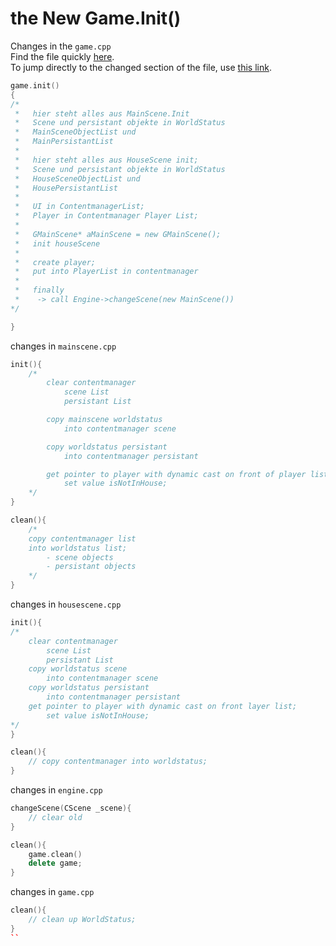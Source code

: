 # the New Game.Init()

Changes in the `game.cpp`  
Find the file quickly [here](https://github.com/M2vH/WoF_Prototype/blob/3a8835680c307ec0be500228d7593f5e1e9e993d/Project/WorldOfFacades/Game.cpp).  
To jump directly to the changed section of the file, use [this link](https://github.com/M2vH/WoF_Prototype/blob/3a8835680c307ec0be500228d7593f5e1e9e993d/Project/WorldOfFacades/Game.cpp#L26-L27).

```cpp
game.init()
{
/*
 *   hier steht alles aus MainScene.Init
 *   Scene und persistant objekte in WorldStatus
 *   MainSceneObjectList und
 *   MainPersistantList
 *
 *   hier steht alles aus HouseScene init;
 *   Scene und persistant objekte in WorldStatus
 *   HouseSceneObjectList und
 *   HousePersistantList
 *
 *   UI in ContentmanagerList;
 *   Player in Contentmanager Player List;
 *
 *   GMainScene* aMainScene = new GMainScene();
 *   init houseScene
 *  
 *   create player;
 *   put into PlayerList in contentmanager
 *
 *   finally
 *    -> call Engine->changeScene(new MainScene())
*/

}
```

changes in `mainscene.cpp`

```cpp
init(){
    /*
        clear contentmanager
            scene List
            persistant List

        copy mainscene worldstatus
            into contentmanager scene

        copy worldstatus persistant
            into contentmanager persistant

        get pointer to player with dynamic cast on front of player list;
            set value isNotInHouse;
    */
}

clean(){
    /*
    copy contentmanager list 
    into worldstatus list;
        - scene objects
        - persistant objects
    */
}

```

changes in `housescene.cpp`

```cpp
init(){
/*
    clear contentmanager
        scene List
        persistant List
    copy worldstatus scene
        into contentmanager scene
    copy worldstatus persistant
        into contentmanager persistant
    get pointer to player with dynamic cast on front layer list;
        set value isNotInHouse;
*/
}

clean(){
    // copy contentmanager into worldstatus;
}
```

changes in `engine.cpp`

```cpp
changeScene(CScene _scene){
    // clear old
}

clean(){
    game.clean()
    delete game;
}
```

changes in `game.cpp`

```cpp
clean(){
    // clean up WorldStatus;
}
``

